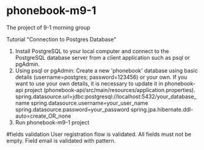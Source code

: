 # phonebook-m9-1
The project of 9-1 morning group

Tutorial "Connection to Postgres Database"

1.  Install PostgreSQL to your local computer and connect to the PostgreSQL database server from a client application such as psql or pgAdmin.
2. Using psql or pgAdmin:
    Create a new 'phonebook' database using basic details (username=postgres; password=123456) or your own. 
    If you want to use your own details, it is necessary to update it in phonebook-api project (phonebook-api/src/main/resources/application.properties).
    spring.datasource.url=jdbc:postgresql://localhost:5432/your_database_name
    spring.datasource.username=your_user_name
    spring.datasource.password=your_password
    spring.jpa.hibernate.ddl-auto=create_OR_none
3. Run phonebook-m9-1 project

#fields validation
User registration flow is validated. All fields must not be empty.
Field email is validated with pattern.
